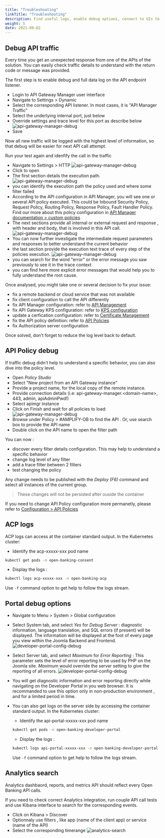 ```yaml
---
title: "Troubleshooting"
linkTitle: "Troubleshooting"
description: Find useful logs, enable debug options, connect to UIs to help you identify any error cause.
weight: 5
date: 2021-09-02
---
```


## Debug API traffic

Every time you get an unexpected response from one of the APIs of the solution. You can easily check traffic details to understand with the return code or message was provided.

The first step is to enable debug and full data log on the API endpoint listener.

* Login to API Gateway Manager user interface
* Navigate to Settings > Dynamic
* Select the corresponding API listener. In most cases, it is "API Manager Traffic"
* Select the underlying internal port, just below
* Override settings and trace level for this port as describe below
![api-gateway-manager-debug](/Images/api-gateway-manager-debug.png)
* Save

Now all new traffic will be logged with the highest level of information, so that debug will be easier for next API call attempt.

Run your test again and idenfify the call in the traffic

* Navigate to Settings > HTTP
![api-gateway-manager-debug](/Images/api-gateway-manager-traffic-list.png)
* Click to open
* The first section details the execution path.
![api-gateway-manager-debug](/Images/api-gateway-manager-traffic-execution-path.png)
* you can identify the execution path the policy used and where some filter failed
* According to the API configuration in API Manager, you will see one or several API policy executed. This could be Inbound Security Policy, Request Policy, Routing Policy, Response Policy, Fault Handler Policy. Find our more about this policy configuration in [API Manager documentation > custom policies](https://docs.axway.com/bundle/axway-open-docs/page/docs/apim_administration/apimgr_admin/api_mgmt_custom_policies/index.html)
* The next sections provide all internal or external request and response , with header and body, that is involved in this API call.
![api-gateway-manager-debug](/Images/api-gateway-manager-traffic-requests.png)
* You can now further investigate the intermediate request parameters and responses to better understand the current behavior
* the last section provide the execution text trace of every step of the policies execution. 
![api-gateway-manager-debug](/Images/api-gateway-manager-traffic-trace.png)
* you can search for the word "error" or the error message you saw previously to see it in the trace context
* you can find here more explicit error messages that would help you to fully understand the root cause.

Once analysed, you might take one or several decision to fix your issue:

* fix a remote backend or cloud service that was not available
* fix client configuration to call the API differently
* fix API Manager configuration: refer to [API Management](/docs/configuration/api-manager#api-management)
* fix API Gateway KPS configuration: refer to [KPS configuration](/docs/configuration/api-gateway#kps-configuration)
* update a cerfication configuration: refer to [Certificate Management](/docs/configuration/certificate-management)
* fix the API policy definition: refer to [API Policies](/docs/configuration/api-gateway#api-policies)
* fix Authorization server configuration

Once solved, don't forget to reduce the log level back to default.

## API Policy debug

If traffic debug didn't help to understand a specific behavior, you can also dive into the policy level.

* Open *Policy Studio*
* Select "New project from an API Gateway instance"
* Provide a project name, for the local copy of the remote instance.
* Provide connection details  (i.e: api-gateway-manager.\<domain-name>, 443, admin, apiAdminPwd!)
* Select apimgr instance
* Click on Finish and wait for all policies to load:
![api-gateway-manager-debug](/Images/apim-policy-studio-api-containers.png)
* Browse under Policy > #AMPLIFY-OB to find the API . Or, use search box to provide the API name
* Double click on the API name to open the filter path

You can now :

* discover every filter details configuration. This may help to understand a specific behavior
* change log level of any filter
* add a trace filter between 2 filters
* test changing the policy

Any change needs to be published with the _Deploy (F6)_ command and select all instances of the current group.

>These changes will not be persisted after ouside the container

If you need to change API Policy configuration more permanetly, please refer to [Configuration > API Policies](/docs/configuration/api-gateway#api-policies)

## ACP logs

ACP logs can access at the container standard output.
In the Kubernetes cluster:

* Identify the acp-xxxxx-xxx pod name

```bash
kubectl get pods -n open-banking-consent 
```

* Display the logs :

```bash
kubectl logs acp-xxxxx-xxx -n open-banking-acp 
```

Use `-f` command option to get help to follow the logs stream.

## Portal debug options

* Navigate to Menu > System > Global configuration

* Select System tab, and select _Yes_ for _Debug Server_ : diagnostic information, language translation, and SQL errors (if present) will be displayed. The information will be displayed at the foot of every page you view within the Joomla Backend and Frontend.
![developer-portal-config-debug](/Images/developer-portal-config-debug.png)
* Select Server tab, and select _Maximum_ for _Error Reporting_ :  This parameter sets the level of error reporting to be used by PHP on the Joomla site. _Maximum_ would override the server setting to give the reporting of all errors.
![developer-portal-config-debug](/Images/developer-portal-config-error-reporting.png)

* You will get diagnostic information and error reporting directly while navigating on the Developer Portal in you web browser. It is recommanded to use this option only in non-production environment , and for a limited period in time.

* You can also get logs on the server side by accessing the container standard output. In the Kubernetes cluster:

    * Identify the api-portal-xxxxx-xxx pod name

    ```bash
    kubectl get pods -n open-banking-developer-portal 
    ```

    * Display the logs :

    ```bash
    kubectl logs api-portal-xxxxx-xxx -n open-banking-developer-portal 
    ```

    Use `-f` command option to get help to follow the logs stream.

## Analytics search

Analytics dashbaord, reports, and metrics API should reflect every Open Banking API calls.

If you need to check correct Analytics integration, run couple API call tests and use Kibana interface to search for the corresponding events.

* Click on Kibana > Discover
* Optionnaly use filters , like app (name of the client app) or service (name of the API)
* Select the corresponding timerange
![analytics-search](/Images/analytics-search.png)
